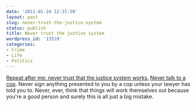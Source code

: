 ```yaml
---
date: '2011-01-24 12:15:50'
layout: post
slug: never-trust-the-justice-system
status: publish
title: Never trust the justice system
wordpress_id: '13519'
categories:
- Crime
- Life
- Politics
---
```


[Repeat after me: never trust that the justice system works.](http://www.washingtonpost.com/wp-dyn/content/article/2006/06/24/AR2006062401082_pf.html)  [Never talk to a cop](http://boingboing.net/2008/07/28/law-prof-and-cop-agr.html).  Never sign anything presented to you by a cop unless your lawyer has told you to. Never, ever, think that things will work themselves out because you're a good person and surely this is all just a big mistake.
